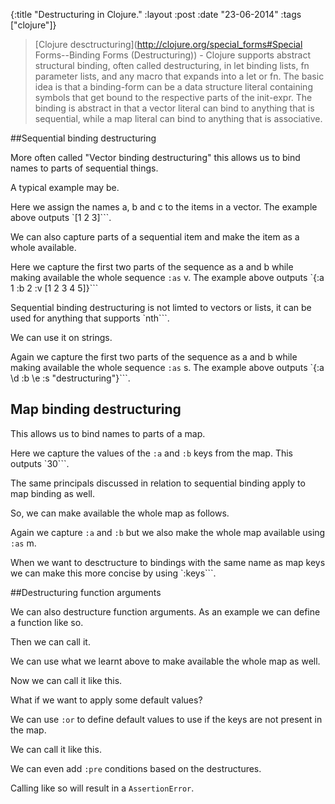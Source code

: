 {:title  "Destructuring in Clojure."
 :layout :post
 :date   "23-06-2014"
 :tags   ["clojure"]}

> [Clojure desctructuring](http://clojure.org/special_forms#Special Forms--Binding Forms (Destructuring)) - Clojure supports abstract structural binding, often called destructuring, in let binding lists, fn parameter lists, and any macro that expands into a let or fn. The basic idea is that a binding-form can be a data structure literal containing symbols that get bound to the respective parts of the init-expr. The binding is abstract in that a vector literal can bind to anything that is sequential, while a map literal can bind to anything that is associative.

##Sequential binding destructuring

More often called "Vector binding destructuring" this allows us to bind names to parts of sequential things.

A typical example may be.

<script src="https://gist.github.com/markwoodhall/9905812da129b8eb05e2.js"></script>

Here we assign the names a, b and c to the items in a vector. The example above outputs `[1 2 3]```.

We can also capture parts of a sequential item and make the item as a whole available.

<script src="https://gist.github.com/markwoodhall/e416048722c9936aa24a.js"></script>

Here we capture the first two parts of the sequence as a and b while making available the whole sequence `:as` v. The example above outputs `{:a 1 :b 2 :v [1 2 3 4 5]}```

Sequential binding destructuring is not limted to vectors or lists, it can be used for anything that supports `nth```.

We can use it on strings.

<script src="https://gist.github.com/markwoodhall/9212da5aef418804556b.js"></script>

Again we capture the first two parts of the sequence as a and b while making available the whole sequence `:as` s. The example above outputs `{:a \d :b \e :s "destructuring"}```.

## Map binding destructuring
This allows us to bind names to parts of a map.

<script src="https://gist.github.com/markwoodhall/64829e8ee717139140c2.js"></script>

Here we capture the values of the `:a` and `:b` keys from the map. This outputs `30```.

The same principals discussed in relation to sequential binding apply to map binding as well.

So, we can make available the whole map as follows.

<script src="https://gist.github.com/markwoodhall/371bdc06b7f76a08248f.js"></script>

Again we capture `:a` and `:b` but we also make the whole map available using `:as` m.

When we want to desctructure to bindings with the same name as map keys we can make this more concise by using `:keys```.

<script src="https://gist.github.com/markwoodhall/069717b7edbabb5cb599.js"></script>

##Destructuring function arguments

We can also destructure function arguments. As an example we can define a function like so.

<script src="https://gist.github.com/markwoodhall/dfcbf2521354c30d04ea.js"></script>

Then we can call it.

<script src="https://gist.github.com/markwoodhall/2cc7943e15707561691d.js"></script>

We can use what we learnt above to make available the whole map as well.

<script src="https://gist.github.com/markwoodhall/86267845b9e9d4db76c7.js"></script>

Now we can call it like this.

<script src="https://gist.github.com/markwoodhall/355946019515a9570273.js"></script>

What if we want to apply some default values?

<script src="https://gist.github.com/markwoodhall/daf14377c1934603889b.js"></script>

We can use `:or` to define default values to use if the keys are not present in the map.

We can call it like this.

<script src="https://gist.github.com/markwoodhall/1e6798950a259e074fcf.js"></script>

We can even add `:pre` conditions based on the destructures.

<script src="https://gist.github.com/markwoodhall/b038170c6ed9da2a9425.js"></script>

Calling like so will result in a `AssertionError`.

<script src="https://gist.github.com/markwoodhall/a9cf776c3089e7cfc1f6.js"></script>

